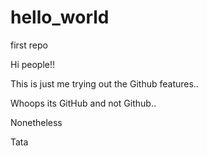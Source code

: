 # hello_world
first repo

Hi people!!

This is just me trying out the Github features..

Whoops its GitHub and not Github..

Nonetheless

Tata
